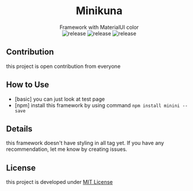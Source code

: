 <div align="center">

# Minikuna
Framework with MaterialUI color  
![release](https://img.shields.io/badge/build-passing-green.svg) 
![release](https://img.shields.io/badge/coverage-50%25-lightgrey.svg) 
![release](https://img.shields.io/badge/stable-0.3.0-orange.svg) 

</div>

## Contribution
this project is open contribution from everyone  

## How to Use
* [basic] you can just look at test page  
* [npm] install this framework by using command ```npm install minini --save```

## Details
this framework doesn't have styling in all tag yet. 
If you have any recommendation, let me know by creating issues.
  
## License
this project is developed under [MIT License](https://github.com/dhanyn10/minikuna/blob/master/LICENSE)
